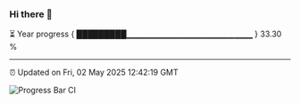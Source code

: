### Hi there 👋

⏳ Year progress { █████████▁▁▁▁▁▁▁▁▁▁▁▁▁▁▁▁▁▁▁▁▁ } 33.30 %

---

⏰ Updated on Fri, 02 May 2025 12:42:19 GMT

![Progress Bar CI](https://github.com/liununu/liununu/workflows/Progress%20Bar%20CI/badge.svg)
